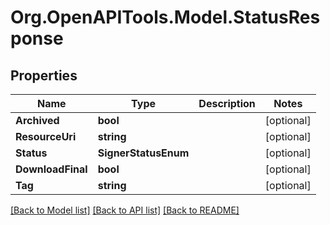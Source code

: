 
# Org.OpenAPITools.Model.StatusResponse

## Properties

Name | Type | Description | Notes
------------ | ------------- | ------------- | -------------
**Archived** | **bool** |  | [optional] 
**ResourceUri** | **string** |  | [optional] 
**Status** | **SignerStatusEnum** |  | [optional] 
**DownloadFinal** | **bool** |  | [optional] 
**Tag** | **string** |  | [optional] 

[[Back to Model list]](../README.md#documentation-for-models)
[[Back to API list]](../README.md#documentation-for-api-endpoints)
[[Back to README]](../README.md)


